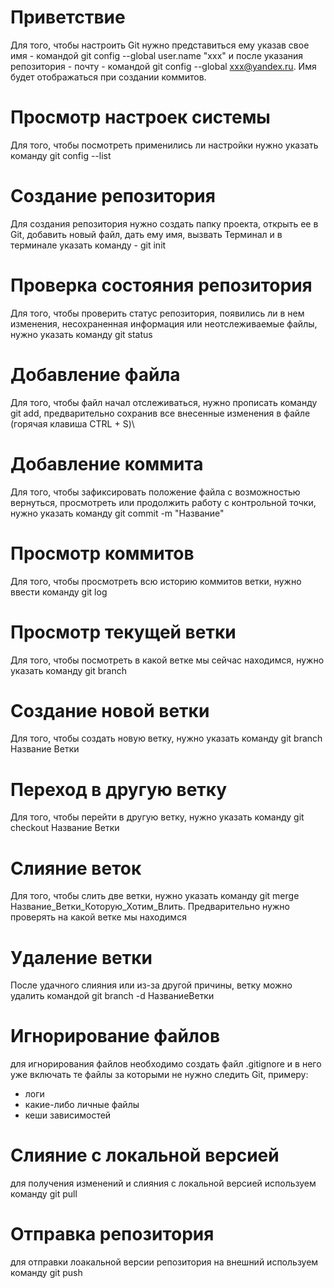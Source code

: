 # Приветствие

Для того, чтобы настроить Git нужно представиться ему указав свое имя - командой git config --global user.name "xxx" и после указания репозитория - почту - командой git config --global xxx@yandex.ru. Имя будет отображаться при создании коммитов.

# Просмотр настроек системы

Для того, чтобы посмотреть применились ли настройки нужно указать команду git config --list

# Cоздание репозитория

Для создания репозитория нужно создать папку проекта, открыть ее в Git, добавить новый файл, дать ему имя, вызвать Терминал и в терминале указать команду - git init

# Проверка состояния репозитория

Для того, чтобы проверить статус репозитория, появились ли в нем изменения, несохраненная информация или неотслеживаемые файлы, нужно указать команду git status

# Добавление файла

Для того, чтобы файл начал отслеживаться, нужно прописать команду git add, предварительно сохранив все внесенные изменения в файле (горячая клавиша CTRL + S)\

# Добавление коммита

Для того, чтобы зафиксировать положение файла с возможностью вернуться, просмотреть или продолжить работу с контрольной точки, нужно указать команду git commit -m "Название"

# Просмотр коммитов

Для того, чтобы просмотреть всю историю коммитов ветки, нужно ввести команду git log

# Просмотр текущей ветки

Для того, чтобы посмотреть в какой ветке мы сейчас находимся, нужно указать команду git branch

# Создание новой ветки

Для того, чтобы создать новую ветку, нужно указать команду git branch Название Ветки

# Переход в другую ветку

Для того, чтобы перейти в другую ветку, нужно указать команду git checkout Название Ветки

# Слияние веток

Для того, чтобы слить две ветки, нужно указать команду git merge Название_Ветки_Которую_Хотим_Влить. Предварительно нужно проверять на какой ветке мы находимся

# Удаление ветки

После удачного слияния или из-за другой причины, ветку можно удалить командой git branch -d НазваниеВетки

# Игнорирование файлов

для игнорирования файлов необходимо создать файл .gitignore и в него уже включать те файлы за которыми не нужно следить Git, примеру:

* логи
* какие-либо личные файлы
* кеши зависимостей

# Слияние с локальной версией

для получения изменений и слияния с локальной версией используем команду git pull

# Отправка репозитория 

для отправки лоакальной версии репозитория на внешний используем команду git push